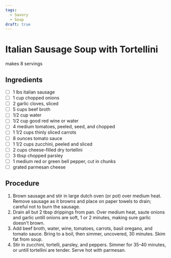 ```yaml
---
tags: 
  - Savory 
  - Soup
draft: true
---
```


# Italian Sausage Soup with Tortellini

makes 8 servings

## Ingredients
- [ ] 1 lbs italian sausage
- [ ] 1 cup chopped onions
- [ ] 2 garlic cloves, sliced
- [ ] 5 cups beef broth
- [ ] 1/2 cup water
- [ ] 1/2 cup good red wine or water
- [ ] 4 medium tomatoes, peeled, seed, and chopped
- [ ] 1 1/2 cups thinly sliced carrots
- [ ] 8 ounces tomato sauce
- [ ] 1 1/2 cups zucchini, peeled and sliced
- [ ] 2 cups cheese-filled dry tortellini
- [ ] 3 tbsp chopped parsley
- [ ] 1 medium red or green bell pepper, cut in chunks
- [ ] grated parmesan cheese

## Procedure
1. Brown sausage and stir in large dutch oven (or pot) over medium heat. Remove sausage as it browns and place on paper towels to drain; careful not to burn the sausage.
2. Drain all but 2 tbsp drippings from pan. Over medium heat, saute onions and garlic untill onions are soft, 1 or 2 minutes, making sure garlic doesn't brown.
3. Add beef broth, water, wine, tomatoes, carrots, basil oregano, and tomato sauce. Bring to a boil, then simmer, uncovered, 30 minutes. Skim fat from soup.
4. Stir in zucchini, tortelli, parsley, and peppers. Simmer for 35-40 minutes, or untill tortellini are tender. Serve hot with parmesan.
